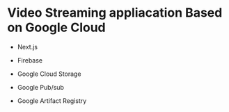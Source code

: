 # Video Streaming appliacation Based on Google Cloud

- Next.js

- Firebase

- Google Cloud Storage

- Google Pub/sub

- Google Artifact Registry
